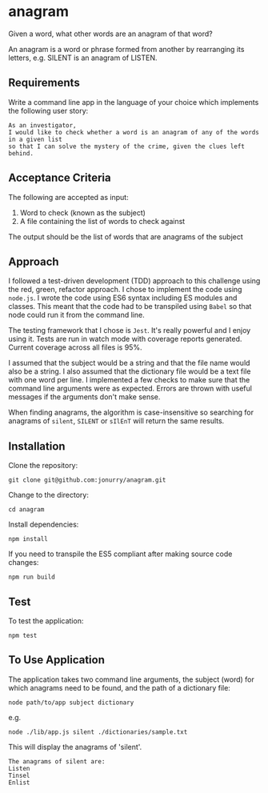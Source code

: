# anagram

Given a word, what other words are an anagram of that word?

An anagram is a word or phrase formed from another by rearranging its letters, e.g. SILENT is an anagram of LISTEN.

## Requirements

Write a command line app in the language of your choice which implements the following user story:

```
As an investigator,
I would like to check whether a word is an anagram of any of the words in a given list
so that I can solve the mystery of the crime, given the clues left behind.
```

## Acceptance Criteria

The following are accepted as input:

1. Word to check (known as the subject)
2. A file containing the list of words to check against

The output should be the list of words that are anagrams of the subject

## Approach

I followed a test-driven development (TDD) approach to this challenge using the red, green, refactor approach. I chose to implement the code using `node.js`. I wrote the code using ES6 syntax including ES modules and classes. This meant that the code had to be transpiled using `Babel` so that node could run it from the command line.

The testing framework that I chose is `Jest`. It's really powerful and I enjoy using it. Tests are run in watch mode with coverage reports generated. Current coverage across all files is 95%.

I assumed that the subject would be a string and that the file name would also be a string. I also assumed that the dictionary file would be a text file with one word per line. I implemented a few checks to make sure that the command line arguments were as expected. Errors are thrown with useful messages if the arguments don't make sense.

When finding anagrams, the algorithm is case-insensitive so searching for anagrams of `silent`, `SILENT` or `sIlEnT` will return the same results.

## Installation

Clone the repository:

`git clone git@github.com:jonurry/anagram.git`

Change to the directory:

`cd anagram`

Install dependencies:

`npm install`

If you need to transpile the ES5 compliant after making source code changes:

`npm run build`

## Test

To test the application:

`npm test`

## To Use Application

The application takes two command line arguments, the subject (word) for which anagrams need to be found, and the path of a dictionary file:

`node path/to/app subject dictionary`

e.g.

`node ./lib/app.js silent ./dictionaries/sample.txt`

This will display the anagrams of 'silent'.

```
The anagrams of silent are:
Listen
Tinsel
Enlist
```
